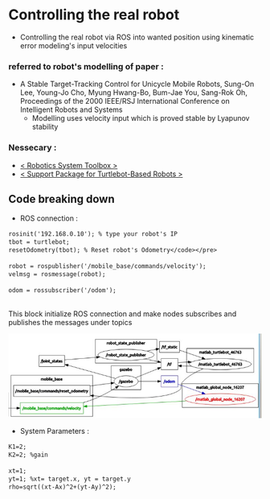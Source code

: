# Controlling the real robot
+ Controlling the real robot via ROS into wanted position using kinematic error modeling's input velocities


### referred to robot's modelling of paper : 
+ A Stable Target-Tracking Control for Unicycle Mobile Robots, Sung-On Lee, Young-Jo Cho, Myung Hwang-Bo, Bum-Jae You, Sang-Rok Oh, Proceedings of the 2000 IEEE/RSJ International Conference on Intelligent Robots and Systems 
  + Modelling uses velocity input which is proved stable by Lyapunov stability


### Nessecary :
+ [< Robotics System Toolbox >](https://kr.mathworks.com/help/robotics/classeslist.html)
+ [< Support Package for Turtlebot-Based Robots >](https://kr.mathworks.com/help/supportpkg/turtlebotrobot/index.html)




## Code breaking down

+ ROS connection :

~~~
rosinit('192.168.0.10'); % type your robot's IP
tbot = turtlebot;
resetOdometry(tbot); % Reset robot's Odometry</code></pre>

robot = rospublisher('/mobile_base/commands/velocity');
velmsg = rosmessage(robot);

odom = rossubscriber('/odom');
~~~
</br>
This block initialize ROS connection and make nodes subscribes and publishes the messages under topics
<p align="center">
<img src="https://github.com/engcang/image-files/blob/master/turtlebot2/rqt1.JPG" width="700"/>
</p>






+ System Parameters :

~~~
K1=2;
K2=2; %gain

xt=1;
yt=1; %xt= target.x, yt = target.y
rho=sqrt((xt-Ax)^2+(yt-Ay)^2);
~~~
